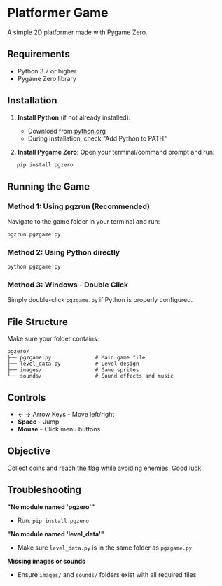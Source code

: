 # Platformer Game

A simple 2D platformer made with Pygame Zero.

## Requirements

- Python 3.7 or higher
- Pygame Zero library

## Installation

1. **Install Python** (if not already installed):
   - Download from [python.org](https://www.python.org/downloads/)
   - During installation, check "Add Python to PATH"

2. **Install Pygame Zero**:
   Open your terminal/command prompt and run:
```bash
   pip install pgzero
```

## Running the Game

### Method 1: Using pgzrun (Recommended)
Navigate to the game folder in your terminal and run:
```bash
pgzrun pgzgame.py
```

### Method 2: Using Python directly
```bash
python pgzgame.py
```

### Method 3: Windows - Double Click
Simply double-click `pgzgame.py` if Python is properly configured.

## File Structure

Make sure your folder contains:
```
pgzero/
├── pgzgame.py              # Main game file
├── level_data.py           # Level design
├── images/                 # Game sprites
└── sounds/                 # Sound effects and music
```

## Controls

- **← →** Arrow Keys - Move left/right
- **Space** - Jump
- **Mouse** - Click menu buttons

## Objective

Collect coins and reach the flag while avoiding enemies. Good luck!

## Troubleshooting

**"No module named 'pgzero'"**
- Run: `pip install pgzero`

**"No module named 'level_data'"**
- Make sure `level_data.py` is in the same folder as `pgzgame.py`

**Missing images or sounds**
- Ensure `images/` and `sounds/` folders exist with all required files